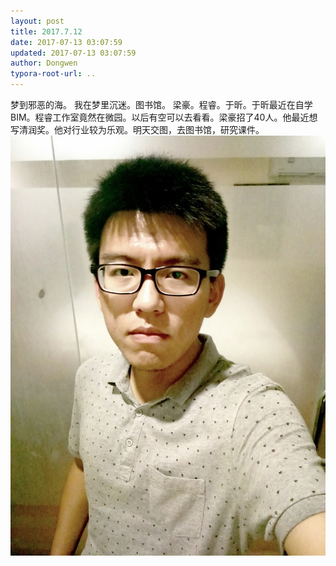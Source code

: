 ```yaml
---
layout: post
title: 2017.7.12
date: 2017-07-13 03:07:59
updated: 2017-07-13 03:07:59
author: Dongwen
typora-root-url: ..
---
```




梦到邪恶的海。
我在梦里沉迷。图书馆。
梁豪。程睿。于昕。于昕最近在自学BIM。程睿工作室竟然在微园。以后有空可以去看看。梁豪招了40人。他最近想写清润奖。他对行业较为乐观。明天交图，去图书馆，研究课件。 ![](/img/in-post/x43963791.jpg)
